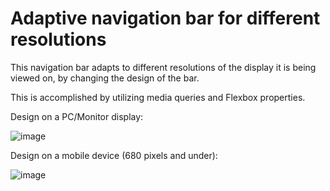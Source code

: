 # Adaptive navigation bar for different resolutions

This navigation bar adapts to different resolutions of the display
it is being viewed on, by changing the design of the bar. 

This is accomplished by utilizing media queries and Flexbox properties.

Design on a PC/Monitor display:

![image](https://user-images.githubusercontent.com/98918017/153099159-7b3ad9c1-b204-4d0d-a3c3-07a4ccb237a3.png)

Design on a mobile device (680 pixels and under):

![image](https://user-images.githubusercontent.com/98918017/153099200-9ada5521-b400-4aa3-93f7-137200be7d5c.png)


